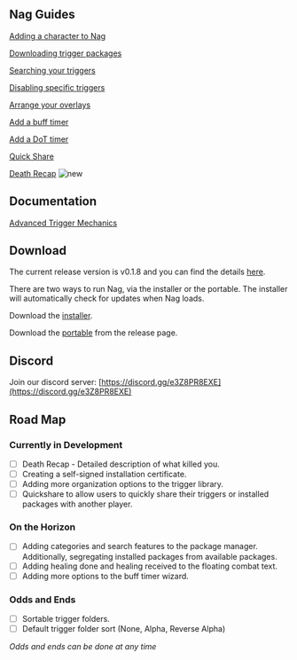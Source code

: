 ## Nag Guides

[Adding a character to Nag](/eq-nag/guides/add-character)

[Downloading trigger packages](/eq-nag/guides/download-packages)

[Searching your triggers](/eq-nag/guides/find-a-trigger)

[Disabling specific triggers](/eq-nag/guides/disabling-triggers)

[Arrange your overlays](/eq-nag/guides/arrange-overlays)

[Add a buff timer](/eq-nag/guides/add-buff-timer)

[Add a DoT timer](/eq-nag/guides/add-dot-timer)

[Quick Share](/eq-nag/guides/quick-share)

[Death Recap](/eq-nag/guides/death-recap)
![new](https://user-images.githubusercontent.com/66176124/193346159-c4652bf7-7d83-4aad-87d3-2a6b69548ec3.png)

## Documentation

[Advanced Trigger Mechanics](/eq-nag/guides/advanced-triggers)

## Download

The current release version is v0.1.8 and you can find the details [here](https://github.com/guildantix/eq-nag/releases/tag/v0.1.8).

There are two ways to run Nag, via the installer or the portable.  The installer will automatically check for updates when Nag loads.

Download the [installer](https://github.com/guildantix/eq-nag/releases/download/v0.1.42/EQ-Nag-Setup-0.1.42.exe).

Download the [portable](https://github.com/guildantix/eq-nag/releases/latest) from the release page.

## Discord

Join our discord server: [https://discord.gg/e3Z8PR8EXE](https://discord.gg/e3Z8PR8EXE)

## Road Map

### Currently in Development

- [ ] Death Recap - Detailed description of what killed you.
- [ ] Creating a self-signed installation certificate.
- [ ] Adding more organization options to the trigger library.
- [ ] Quickshare to allow users to quickly share their triggers or installed packages with another player.

### On the Horizon
- [ ] Adding categories and search features to the package manager. Additionally, segregating installed packages from available packages.
- [ ] Adding healing done and healing received to the floating combat text.
- [ ] Adding more options to the buff timer wizard.

### Odds and Ends
- [ ] Sortable trigger folders.
- [ ] Default trigger folder sort (None, Alpha, Reverse Alpha)

*Odds and ends can be done at any time*
